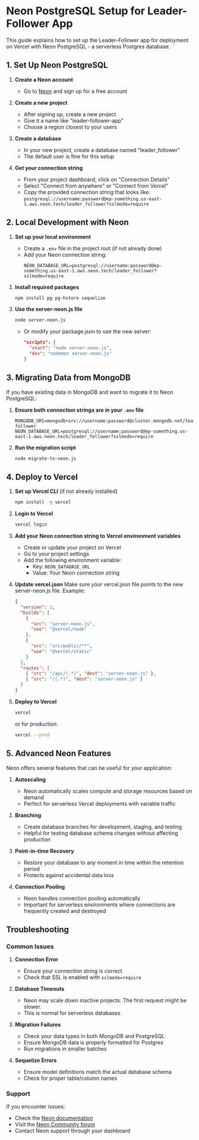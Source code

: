# Neon PostgreSQL Setup for Leader-Follower App

This guide explains how to set up the Leader-Follower app for deployment on Vercel with Neon PostgreSQL - a serverless Postgres database.

## 1. Set Up Neon PostgreSQL

1. **Create a Neon account**
   - Go to [Neon](https://neon.tech) and sign up for a free account

2. **Create a new project**
   - After signing up, create a new project
   - Give it a name like "leader-follower-app"
   - Choose a region closest to your users

3. **Create a database**
   - In your new project, create a database named "leader_follower"
   - The default user is fine for this setup

4. **Get your connection string**
   - From your project dashboard, click on "Connection Details"
   - Select "Connect from anywhere" or "Connect from Vercel"
   - Copy the provided connection string that looks like:
     `postgresql://username:password@ep-something.us-east-1.aws.neon.tech/leader_follower?sslmode=require`

## 2. Local Development with Neon

1. **Set up your local environment**
   - Create a `.env` file in the project root (if not already done)
   - Add your Neon connection string:
     ```
     NEON_DATABASE_URL=postgresql://username:password@ep-something.us-east-1.aws.neon.tech/leader_follower?sslmode=require
     ```

2. **Install required packages**
   ```bash
   npm install pg pg-hstore sequelize
   ```

3. **Use the server-neon.js file**
   ```bash
   node server-neon.js
   ```
   - Or modify your package.json to use the new server:
     ```json
     "scripts": {
       "start": "node server-neon.js",
       "dev": "nodemon server-neon.js"
     }
     ```

## 3. Migrating Data from MongoDB

If you have existing data in MongoDB and want to migrate it to Neon PostgreSQL:

1. **Ensure both connection strings are in your `.env` file**
   ```
   MONGODB_URI=mongodb+srv://username:password@cluster.mongodb.net/leader-follower
   NEON_DATABASE_URL=postgresql://username:password@ep-something.us-east-1.aws.neon.tech/leader_follower?sslmode=require
   ```

2. **Run the migration script**
   ```bash
   node migrate-to-neon.js
   ```

## 4. Deploy to Vercel

1. **Set up Vercel CLI** (if not already installed)
   ```bash
   npm install -g vercel
   ```

2. **Login to Vercel**
   ```bash
   vercel login
   ```

3. **Add your Neon connection string to Vercel environment variables**
   - Create or update your project on Vercel
   - Go to your project settings
   - Add the following environment variable:
     - Key: `NEON_DATABASE_URL`
     - Value: Your Neon connection string

4. **Update vercel.json**
   Make sure your vercel.json file points to the new server-neon.js file.
   Example:
   ```json
   {
     "version": 2,
     "builds": [
       {
         "src": "server-neon.js",
         "use": "@vercel/node"
       },
       {
         "src": "src/public/**",
         "use": "@vercel/static"
       }
     ],
     "routes": [
       { "src": "/api/(.*)", "dest": "server-neon.js" },
       { "src": "/(.*)", "dest": "server-neon.js" }
     ]
   }
   ```

5. **Deploy to Vercel**
   ```bash
   vercel
   ```
   or for production:
   ```bash
   vercel --prod
   ```

## 5. Advanced Neon Features

Neon offers several features that can be useful for your application:

1. **Autoscaling**
   - Neon automatically scales compute and storage resources based on demand
   - Perfect for serverless Vercel deployments with variable traffic

2. **Branching**
   - Create database branches for development, staging, and testing
   - Helpful for testing database schema changes without affecting production

3. **Point-in-time Recovery**
   - Restore your database to any moment in time within the retention period
   - Protects against accidental data loss

4. **Connection Pooling**
   - Neon handles connection pooling automatically
   - Important for serverless environments where connections are frequently created and destroyed

## Troubleshooting

### Common Issues

1. **Connection Error**
   - Ensure your connection string is correct
   - Check that SSL is enabled with `sslmode=require`

2. **Database Timeouts**
   - Neon may scale down inactive projects. The first request might be slower.
   - This is normal for serverless databases

3. **Migration Failures**
   - Check your data types in both MongoDB and PostgreSQL
   - Ensure MongoDB data is properly formatted for Postgres
   - Run migrations in smaller batches

4. **Sequelize Errors**
   - Ensure model definitions match the actual database schema
   - Check for proper table/column names

### Support

If you encounter issues:
- Check the [Neon documentation](https://neon.tech/docs)
- Visit the [Neon Community forum](https://community.neon.tech)
- Contact Neon support through your dashboard
